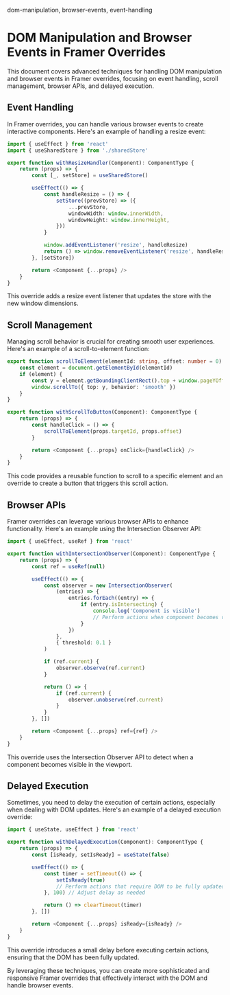 <tags>dom-manipulation, browser-events, event-handling</tags>

# DOM Manipulation and Browser Events in Framer Overrides

This document covers advanced techniques for handling DOM manipulation and browser events in Framer overrides, focusing on event handling, scroll management, browser APIs, and delayed execution.

## Event Handling

In Framer overrides, you can handle various browser events to create interactive components. Here's an example of handling a resize event:

```typescript
import { useEffect } from 'react'
import { useSharedStore } from './sharedStore'

export function withResizeHandler(Component): ComponentType {
    return (props) => {
        const [_, setStore] = useSharedStore()

        useEffect(() => {
            const handleResize = () => {
                setStore((prevStore) => ({
                    ...prevStore,
                    windowWidth: window.innerWidth,
                    windowHeight: window.innerHeight,
                }))
            }

            window.addEventListener('resize', handleResize)
            return () => window.removeEventListener('resize', handleResize)
        }, [setStore])

        return <Component {...props} />
    }
}
```

This override adds a resize event listener that updates the store with the new window dimensions.

## Scroll Management

Managing scroll behavior is crucial for creating smooth user experiences. Here's an example of a scroll-to-element function:

```typescript
export function scrollToElement(elementId: string, offset: number = 0) {
    const element = document.getElementById(elementId)
    if (element) {
        const y = element.getBoundingClientRect().top + window.pageYOffset + offset
        window.scrollTo({ top: y, behavior: 'smooth' })
    }
}

export function withScrollToButton(Component): ComponentType {
    return (props) => {
        const handleClick = () => {
            scrollToElement(props.targetId, props.offset)
        }

        return <Component {...props} onClick={handleClick} />
    }
}
```

This code provides a reusable function to scroll to a specific element and an override to create a button that triggers this scroll action.

## Browser APIs

Framer overrides can leverage various browser APIs to enhance functionality. Here's an example using the Intersection Observer API:

```typescript
import { useEffect, useRef } from 'react'

export function withIntersectionObserver(Component): ComponentType {
    return (props) => {
        const ref = useRef(null)

        useEffect(() => {
            const observer = new IntersectionObserver(
                (entries) => {
                    entries.forEach((entry) => {
                        if (entry.isIntersecting) {
                            console.log('Component is visible')
                            // Perform actions when component becomes visible
                        }
                    })
                },
                { threshold: 0.1 }
            )

            if (ref.current) {
                observer.observe(ref.current)
            }

            return () => {
                if (ref.current) {
                    observer.unobserve(ref.current)
                }
            }
        }, [])

        return <Component {...props} ref={ref} />
    }
}
```

This override uses the Intersection Observer API to detect when a component becomes visible in the viewport.

## Delayed Execution

Sometimes, you need to delay the execution of certain actions, especially when dealing with DOM updates. Here's an example of a delayed execution override:

```typescript
import { useState, useEffect } from 'react'

export function withDelayedExecution(Component): ComponentType {
    return (props) => {
        const [isReady, setIsReady] = useState(false)

        useEffect(() => {
            const timer = setTimeout(() => {
                setIsReady(true)
                // Perform actions that require DOM to be fully updated
            }, 100) // Adjust delay as needed

            return () => clearTimeout(timer)
        }, [])

        return <Component {...props} isReady={isReady} />
    }
}
```

This override introduces a small delay before executing certain actions, ensuring that the DOM has been fully updated.

By leveraging these techniques, you can create more sophisticated and responsive Framer overrides that effectively interact with the DOM and handle browser events.
